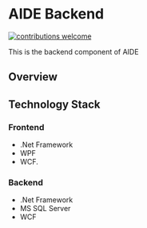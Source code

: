 # AIDE Backend
[![contributions welcome](https://img.shields.io/badge/contributions-welcome-brightgreen.svg?style=flat)](https://github.com/dwyl/esta/issues)

This is the backend component of AIDE

## Overview

## Technology Stack

### Frontend
- .Net Framework
- WPF
- WCF.

### Backend
- .Net Framework
- MS SQL Server
- WCF
